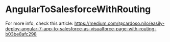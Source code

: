 # AngularToSalesforceWithRouting

For more info, check this article: https://medium.com/@cardoso.nilo/easily-deploy-angular-7-app-to-salesforce-as-visualforce-page-with-routing-b03be8afc298
